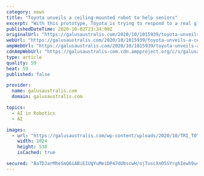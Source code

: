 ```yaml
---
category: news
title: "Toyota unveils a ceiling-mounted robot to help seniors"
excerpt: "With this prototype, Toyota is trying to respond to a real global problem: the aging of the population. The Japanese manufacturer has presented a new type of robot that hangs from the ceiling like a bat to accompany elderly people in their daily tasks."
publishedDateTime: 2020-10-02T23:34:00Z
originalUrl: "https://galusaustralis.com/2020/10/1015939/toyota-unveils-a-ceiling-mounted-robot-to-help-seniors/"
webUrl: "https://galusaustralis.com/2020/10/1015939/toyota-unveils-a-ceiling-mounted-robot-to-help-seniors/"
ampWebUrl: "https://galusaustralis.com/2020/10/1015939/toyota-unveils-a-ceiling-mounted-robot-to-help-seniors/amp/"
cdnAmpWebUrl: "https://galusaustralis-com.cdn.ampproject.org/c/s/galusaustralis.com/2020/10/1015939/toyota-unveils-a-ceiling-mounted-robot-to-help-seniors/amp/"
type: article
quality: 59
heat: 59
published: false

provider:
  name: galusaustralis.com
  domain: galusaustralis.com

topics:
  - AI in Robotics
  - AI

images:
  - url: "https://galusaustralis.com/wp-content/uploads/2020/10/TRI_TOYOTA-1024x538.jpg"
    width: 1024
    height: 538
    isCached: true

secured: "BaTDJarMheSmQ6iABiEIUqYuMeiDP47dUbscwH/ojTuscXnO5SYrghIewh9u4Rh9kqHVvvDpnl+AgYSxgC9q44so9fS+OU9NSBhpjhqnzmeiF35BJie4VBbEhW3aFpWNdhgk4ZCoTH6j/p0/HNb12R1lo+v26tZxGr2NAwcTb7PsWe/dkFYaAt2lULME9Emam/Gr//be96P4c+UvsNF3cIm2fR/MusauXiFo8iVAbCME0bgAwW5umg5sQHmQbmvsZIhU3XOOcgkUn3OyG5pOZmkLpJ5zBzW8TRVC0rc15XmlfZGfP5DVYco+ZUcu+rN+hnqb2CeLfy8s1FvqO68SGDx0hp3k/OibKV7z/oEqze4=;esC8K2hnmDQOxh6c4Q96+A=="
---
```



